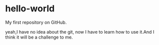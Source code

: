 hello-world
===========

My first repository on GitHub.

yeah,I have no idea about the git, now I have to learn how to use it.And I think it will be a challenge to me.

